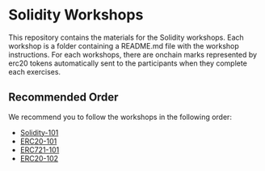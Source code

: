 # Solidity Workshops

This repository contains the materials for the Solidity workshops. Each workshop is a folder containing a README.md file with the workshop instructions. 
For each workshops, there are onchain marks represented by erc20 tokens automatically sent to the participants when they complete each exercises. 

## Recommended Order

We recommend you to follow the workshops in the following order:
- [Solidity-101](./solidity-101)
- [ERC20-101](./erc20-101)
- [ERC721-101](./erc721-101/)
- [ERC20-102](./erc20-102)